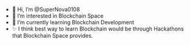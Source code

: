 - 👋 Hi, I’m @SuperNova0108
- 👀 I’m interested in Blockchain Space
- 🌱 I’m currently learning Blockchain Development
- ✨ I think best way to learn Blockchain would be through Hackathons that Blockchain Space provides.

<!---
SuperNova0108/SuperNova0108 is a ✨ special ✨ repository because its `README.md` (this file) appears on your GitHub profile.
You can click the Preview link to take a look at your changes.
--->
